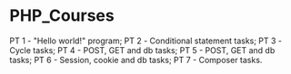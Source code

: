 # PHP_Courses

PT 1 - "Hello world!" program;
PT 2 - Сonditional statement tasks;
PT 3 - Сycle tasks;
PT 4 - POST, GET and db tasks;
PT 5 - POST, GET and db tasks;
PT 6 - Session, cookie and db tasks;
PT 7 - Composer tasks.
